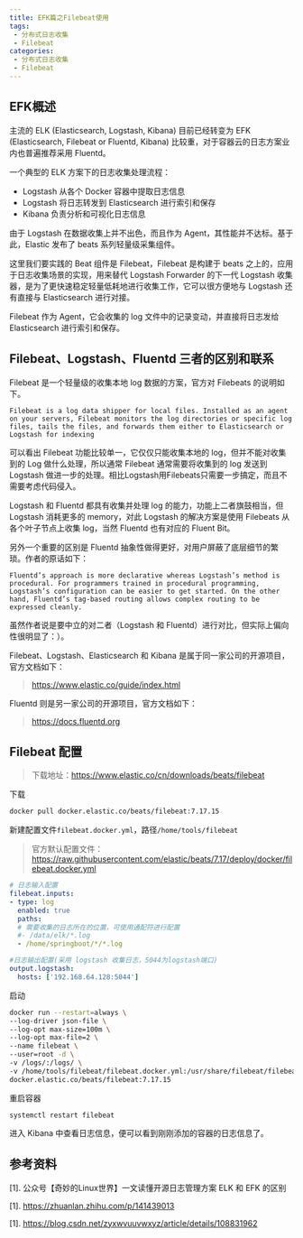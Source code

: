 ```yaml
---
title: EFK篇之Filebeat使用
tags:
 - 分布式日志收集
 - Filebeat
categories: 
 - 分布式日志收集
 - Filebeat
---
```




##  **EFK**概述


主流的 ELK (Elasticsearch, Logstash, Kibana) 目前已经转变为 EFK (Elasticsearch, Filebeat or Fluentd, Kibana) 比较重，对于容器云的日志方案业内也普遍推荐采用 Fluentd。

一个典型的 ELK 方案下的日志收集处理流程：

- Logstash 从各个 Docker 容器中提取日志信息
- Logstash 将日志转发到 Elasticsearch 进行索引和保存
- Kibana 负责分析和可视化日志信息

由于 Logstash 在数据收集上并不出色，而且作为 Agent，其性能并不达标。基于此，Elastic 发布了 beats 系列轻量级采集组件。

这里我们要实践的 Beat 组件是 Filebeat，Filebeat 是构建于 beats 之上的，应用于日志收集场景的实现，用来替代 Logstash Forwarder 的下一代 Logstash 收集器，是为了更快速稳定轻量低耗地进行收集工作，它可以很方便地与 Logstash 还有直接与 Elasticsearch 进行对接。

Filebeat 作为 Agent，它会收集的 log 文件中的记录变动，并直接将日志发给 Elasticsearch 进行索引和保存。



## **Filebeat、Logstash、Fluentd 三者的区别和联系**

Filebeat 是一个轻量级的收集本地 log 数据的方案，官方对 Filebeats 的说明如下。

~~~
Filebeat is a log data shipper for local files. Installed as an agent on your servers, Filebeat monitors the log directories or specific log files, tails the files, and forwards them either to Elasticsearch or Logstash for indexing
~~~

可以看出 Filebeat 功能比较单一，它仅仅只能收集本地的 log，但并不能对收集到的 Log 做什么处理，所以通常 Filebeat 通常需要将收集到的 log 发送到 Logstash 做进一步的处理。相比Logstash用Filebeats只需要一步搞定，而且不需要考虑代码侵入。

Logstash 和 Fluentd 都具有收集并处理 log 的能力，功能上二者旗鼓相当，但 Logstash 消耗更多的 memory，对此 Logstash 的解决方案是使用 Filebeats 从各个叶子节点上收集 log，当然 Fluentd 也有对应的 Fluent Bit。

另外一个重要的区别是 Fluentd 抽象性做得更好，对用户屏蔽了底层细节的繁琐。作者的原话如下：

~~~
Fluentd’s approach is more declarative whereas Logstash’s method is procedural. For programmers trained in procedural programming, Logstash’s configuration can be easier to get started. On the other hand, Fluentd’s tag-based routing allows complex routing to be expressed cleanly.
~~~

虽然作者说是要中立的对二者（Logstash 和 Fluentd）进行对比，但实际上偏向性很明显了：）。

Filebeat、Logstash、Elasticsearch 和 Kibana 是属于同一家公司的开源项目，官方文档如下：



> https://www.elastic.co/guide/index.html


Fluentd 则是另一家公司的开源项目，官方文档如下：

> https://docs.fluentd.org

## **Filebeat 配置**

> 下载地址：https://www.elastic.co/cn/downloads/beats/filebeat

下载

~~~sh
docker pull docker.elastic.co/beats/filebeat:7.17.15
~~~

新建配置文件`filebeat.docker.yml`，路径`/home/tools/filebeat`

> 官方默认配置文件：https://raw.githubusercontent.com/elastic/beats/7.17/deploy/docker/filebeat.docker.yml

~~~yml
# 日志输入配置
filebeat.inputs:
- type: log
  enabled: true
  paths:
  # 需要收集的日志所在的位置，可使用通配符进行配置
  #- /data/elk/*.log
  - /home/springboot/*/*.log

#日志输出配置(采用 logstash 收集日志，5044为logstash端口)
output.logstash:
  hosts: ['192.168.64.128:5044']
~~~

启动

~~~sh
docker run --restart=always \
--log-driver json-file \
--log-opt max-size=100m \
--log-opt max-file=2 \
--name filebeat \
--user=root -d \
-v /logs/:/logs/ \
-v /home/tools/filebeat/filebeat.docker.yml:/usr/share/filebeat/filebeat.yml \
docker.elastic.co/beats/filebeat:7.17.15
~~~

重启容器

~~~
systemctl restart filebeat
~~~

进入 Kibana 中查看日志信息，便可以看到刚刚添加的容器的日志信息了。







## 参考资料

[1]. 公众号【奇妙的Linux世界】一文读懂开源日志管理方案 ELK 和 EFK 的区别

[1]. https://zhuanlan.zhihu.com/p/141439013

[1]. https://blog.csdn.net/zyxwvuuvwxyz/article/details/108831962